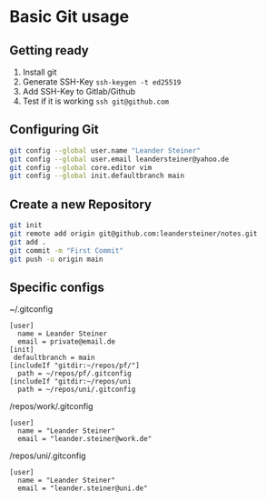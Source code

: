 # Basic Git usage

## Getting ready

1. Install git
2. Generate SSH-Key `ssh-keygen -t ed25519`
3. Add SSH-Key to Gitlab/Github
4. Test if it is working `ssh git@github.com`

## Configuring Git

```bash
git config --global user.name "Leander Steiner"
git config --global user.email leandersteiner@yahoo.de
git config --global core.editor vim
git config --global init.defaultbranch main
```

## Create a new Repository

```bash
git init
git remote add origin git@github.com:leandersteiner/notes.git
git add .
git commit -m "First Commit"
git push -u origin main
```

## Specific configs

~/.gitconfig
```
[user]
  name = Leander Steiner
  email = private@email.de
[init]
 defaultbranch = main
[includeIf "gitdir:~/repos/pf/"]
  path = ~/repos/pf/.gitconfig
[includeIf "gitdir:~/repos/uni
  path = ~/repos/uni/.gitconfig
```

/repos/work/.gitconfig

```
[user]
  name = "Leander Steiner"
  email = "leander.steiner@work.de"
```

/repos/uni/.gitconfig

```
[user]
  name = "Leander Steiner"
  email = "leander.steiner@uni.de"
```
